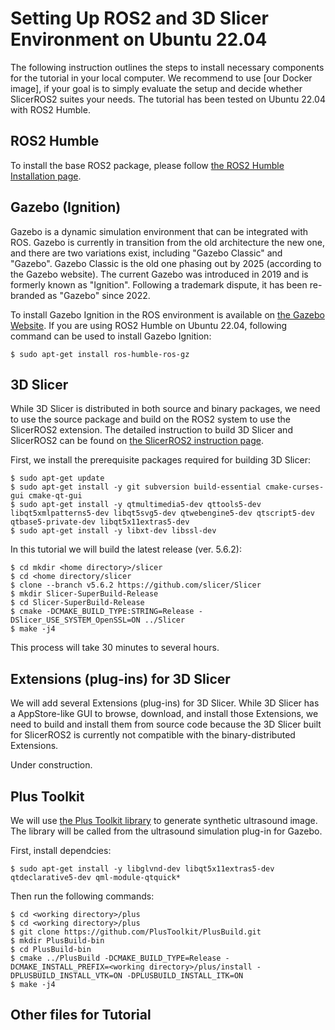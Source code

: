 Setting Up ROS2 and 3D Slicer Environment on Ubuntu 22.04
=========================================================

The following instruction outlines the steps to install necessary components for the tutorial in your local computer. We recommend to use [our Docker image], if your goal is to simply evaluate the setup and decide whether SlicerROS2 suites your needs. The tutorial has been tested on Ubuntu 22.04 with ROS2 Humble.  

ROS2 Humble
-----------

To install the base ROS2 package, please follow [the ROS2 Humble Installation page](https://docs.ros.org/en/humble/Installation.html).

Gazebo (Ignition)
-----------------

Gazebo is a dynamic simulation environment that can be integrated with ROS. Gazebo is currently in transition from the old architecture the new one, and there are two variations exist, including "Gazebo Classic" and "Gazebo". Gazebo Classic is the old one phasing out by 2025 (according to the Gazebo website). The current Gazebo was introduced in 2019 and is formerly known as "Ignition". Following a trademark dispute, it has been re-branded as "Gazebo" since 2022. 

To install Gazebo Ignition in the ROS environment is available on [the Gazebo Website](https://gazebosim.org/docs/garden/ros_installation). If you are using ROS2 Humble on Ubuntu 22.04, following command can be used to install Gazebo Ignition:

~~~~
$ sudo apt-get install ros-humble-ros-gz
~~~~

3D Slicer
----------

While 3D Slicer is distributed in both source and binary packages, we need to use the source package and build on the ROS2 system to use the SlicerROS2 extension. The detailed instruction to build 3D Slicer and SlicerROS2 can be found on [the SlicerROS2 instruction page](https://slicer-ros2.readthedocs.io/en/latest/pages/getting-started.html). 

First, we install the prerequisite packages required for building 3D Slicer:
~~~~
$ sudo apt-get update
$ sudo apt-get install -y git subversion build-essential cmake-curses-gui cmake-qt-gui
$ sudo apt-get install -y qtmultimedia5-dev qttools5-dev libqt5xmlpatterns5-dev libqt5svg5-dev qtwebengine5-dev qtscript5-dev qtbase5-private-dev libqt5x11extras5-dev
$ sudo apt-get install -y libxt-dev libssl-dev
~~~~

In this tutorial we will build the latest release (ver. 5.6.2):
~~~~
$ cd mkdir <home directory>/slicer
$ cd <home directory/slicer
$ clone --branch v5.6.2 https://github.com/slicer/Slicer
$ mkdir Slicer-SuperBuild-Release
$ cd Slicer-SuperBuild-Release
$ cmake -DCMAKE_BUILD_TYPE:STRING=Release -DSlicer_USE_SYSTEM_OpenSSL=ON ../Slicer
$ make -j4
~~~~
This process will take 30 minutes to several hours.


Extensions (plug-ins) for 3D Slicer
-----------------------------------

We will add several Extensions (plug-ins) for 3D Slicer. While 3D Slicer has a AppStore-like GUI to browse, download, and install those Extensions, we need to build and install them from source code because the 3D Slicer built for SlicerROS2 is currently not compatible with the binary-distributed Extensions.


Under construction.


Plus Toolkit
------------

We will use [the Plus Toolkit library](https://plustoolkit.github.io) to generate synthetic ultrasound image. The library will be called from the ultrasound simulation plug-in for Gazebo.

First, install dependcies:
~~~~
$ sudo apt-get install -y libglvnd-dev libqt5x11extras5-dev qtdeclarative5-dev qml-module-qtquick*
~~~~

Then run the following commands:

~~~~
$ cd <working directory>/plus
$ cd <working directory>/plus
$ git clone https://github.com/PlusToolkit/PlusBuild.git
$ mkdir PlusBuild-bin 
$ cd PlusBuild-bin
$ cmake ../PlusBuild -DCMAKE_BUILD_TYPE=Release -DCMAKE_INSTALL_PREFIX=<working directory>/plus/install -DPLUSBUILD_INSTALL_VTK=ON -DPLUSBUILD_INSTALL_ITK=ON 
$ make -j4
~~~~

Other files for Tutorial
------------------------
